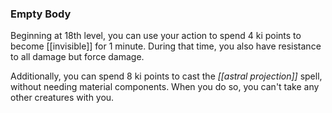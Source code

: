 ### Empty Body

Beginning at 18th level, you can use your action to spend 4 ki points to become [[invisible]] for 1 minute. During that time, you also have resistance to all damage but force damage.

Additionally, you can spend 8 ki points to cast the *[[astral projection]]* spell, without needing material components. When you do so, you can't take any other creatures with you.
